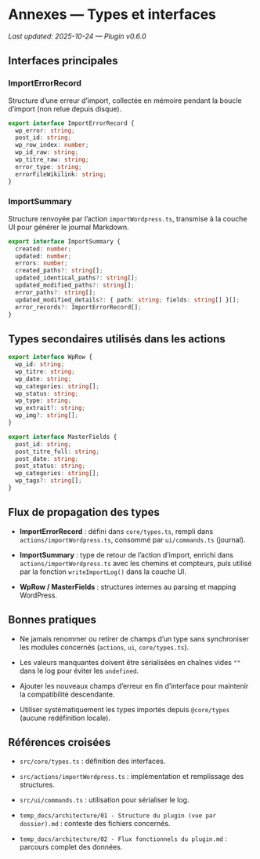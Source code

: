 # Annexes — Types et interfaces
_Last updated: 2025-10-24 — Plugin v0.6.0_

## Interfaces principales

### ImportErrorRecord
Structure d’une erreur d’import, collectée en mémoire pendant la boucle d’import (non relue depuis disque).

```ts
export interface ImportErrorRecord {
  wp_error: string;
  post_id: string;
  wp_row_index: number;
  wp_id_raw: string;
  wp_titre_raw: string;
  error_type: string;
  errorFileWikilink: string;
}
```

### ImportSummary

Structure renvoyée par l’action `importWordpress.ts`, transmise à la couche UI pour générer le journal Markdown.

```ts
export interface ImportSummary {
  created: number;
  updated: number;
  errors: number;
  created_paths?: string[];
  updated_identical_paths?: string[];
  updated_modified_paths?: string[];
  error_paths?: string[];
  updated_modified_details?: { path: string; fields: string[] }[];
  error_records?: ImportErrorRecord[];
}

```

## Types secondaires utilisés dans les actions

```ts
export interface WpRow {
  wp_id: string;
  wp_titre: string;
  wp_date: string;
  wp_categories: string[];
  wp_status: string;
  wp_type: string;
  wp_extrait?: string;
  wp_img?: string[];
}

export interface MasterFields {
  post_id: string;
  post_titre_full: string;
  post_date: string;
  post_status: string;
  wp_categories: string[];
  wp_tags?: string[];
}
```

## Flux de propagation des types

- **ImportErrorRecord** : défini dans `core/types.ts`, rempli dans `actions/importWordpress.ts`, consommé par `ui/commands.ts` (journal).
    
- **ImportSummary** : type de retour de l’action d’import, enrichi dans `actions/importWordpress.ts` avec les chemins et compteurs, puis utilisé par la fonction `writeImportLog()` dans la couche UI.
    
- **WpRow / MasterFields** : structures internes au parsing et mapping WordPress.
    

## Bonnes pratiques

- Ne jamais renommer ou retirer de champs d’un type sans synchroniser les modules concernés (`actions`, `ui`, `core/types.ts`).
    
- Les valeurs manquantes doivent être sérialisées en chaînes vides `""` dans le log pour éviter les `undefined`.
    
- Ajouter les nouveaux champs d’erreur en fin d’interface pour maintenir la compatibilité descendante.
    
- Utiliser systématiquement les types importés depuis `@core/types` (aucune redéfinition locale).
    

## Références croisées

- `src/core/types.ts` : définition des interfaces.
    
- `src/actions/importWordpress.ts` : implémentation et remplissage des structures.
    
- `src/ui/commands.ts` : utilisation pour sérialiser le log.
    
- `temp_docs/architecture/01 - Structure du plugin (vue par dossier).md` : contexte des fichiers concernés.
    
- `temp_docs/architecture/02 - Flux fonctionnels du plugin.md` : parcours complet des données.


